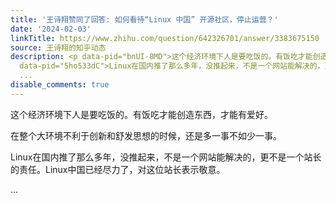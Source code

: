 ```yaml
---
title: '王诗翔赞同了回答: 如何看待“Linux 中国” 开源社区，停止运营？'
date: '2024-02-03'
linkTitle: https://www.zhihu.com/question/642326701/answer/3383675150
source: 王诗翔的知乎动态
description: <p data-pid="bnUI-8MD">这个经济环境下人是要吃饭的。有饭吃才能创造东西，才能有爱好。</p><p data-pid="PHYpuMs4">在整个大环境不利于创新和舒发思想的时候，还是多一事不如少一事。</p><p
  data-pid="5ho533dC">Linux在国内推了那么多年，没推起来，不是一个网站能解决的，更不是一个站长的责任。Linux中国已经尽力了，对这位站长表示敬意。</p>
  ...
disable_comments: true
---
```

<p data-pid="bnUI-8MD">这个经济环境下人是要吃饭的。有饭吃才能创造东西，才能有爱好。</p><p data-pid="PHYpuMs4">在整个大环境不利于创新和舒发思想的时候，还是多一事不如少一事。</p><p data-pid="5ho533dC">Linux在国内推了那么多年，没推起来，不是一个网站能解决的，更不是一个站长的责任。Linux中国已经尽力了，对这位站长表示敬意。</p> ...